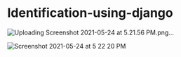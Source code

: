 # Identification-using-django


![Uploading Screenshot 2021-05-24 at 5.21.56 PM.png…]()


![Screenshot 2021-05-24 at 5 22 20 PM](https://user-images.githubusercontent.com/71557159/119344211-07268700-bcb5-11eb-9fa9-ec6a90c9d07f.png)
